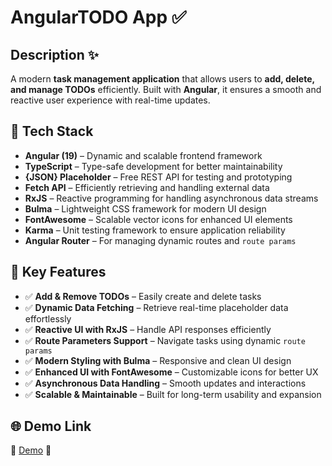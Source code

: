 # **AngularTODO App ✅**  

## **Description ✨**  
A modern **task management application** that allows users to **add, delete, and manage TODOs** efficiently. Built with **Angular**, it ensures a smooth and reactive user experience with real-time updates.  

## 🚀 **Tech Stack**  
- **Angular (19)** – Dynamic and scalable frontend framework  
- **TypeScript** – Type-safe development for better maintainability  
- **{JSON} Placeholder** – Free REST API for testing and prototyping  
- **Fetch API** – Efficiently retrieving and handling external data  
- **RxJS** – Reactive programming for handling asynchronous data streams  
- **Bulma** – Lightweight CSS framework for modern UI design  
- **FontAwesome** – Scalable vector icons for enhanced UI elements  
- **Karma** – Unit testing framework to ensure application reliability  
- **Angular Router** – For managing dynamic routes and `route params`  

## 🔑 **Key Features**  
- ✅ **Add & Remove TODOs** – Easily create and delete tasks  
- ✅ **Dynamic Data Fetching** – Retrieve real-time placeholder data effortlessly  
- ✅ **Reactive UI with RxJS** – Handle API responses efficiently  
- ✅ **Route Parameters Support** – Navigate tasks using dynamic `route params`  
- ✅ **Modern Styling with Bulma** – Responsive and clean UI design  
- ✅ **Enhanced UI with FontAwesome** – Customizable icons for better UX  
- ✅ **Asynchronous Data Handling** – Smooth updates and interactions  
- ✅ **Scalable & Maintainable** – Built for long-term usability and expansion  

## 🌐 **Demo Link**  
🔗 [Demo](https://andriizakharenko.github.io/angular-todo-app/) 🚀  
